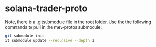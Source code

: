 # solana-trader-proto

Note, there is a .gitsubmodule file in the root folder. Use the the following commands to pull in the mev-protos submodule:

```bash
git submodule init
it submodule update --recursive --depth 1
```

